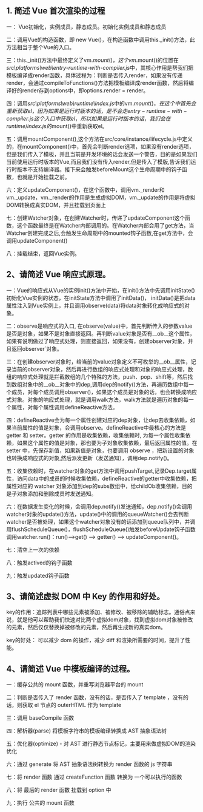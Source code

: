 ## 1. 简述 Vue 首次渲染的过程

一： Vue初始化，实例成员，静态成员。初始化实例成员和静态成员

二：调用Vue的构造函数，即 new Vue()，在构造函数中调用this._init()方法，此方法相当于整个Vue的入口。

三：this._init()方法中最终定义了vm.$mount()，这个vm.$mount()的位置在*src\platforms\web\entry-runtime-with-compiler.js*中，其核心作用是帮我们把模板编译成render函数，具体过程为：判断是否传入render，如果没有传递render，会通过compileToFunctions()方法把模板编译成render函数，然后将编译好的render存到options中，即options.render = render。

四：调用*src\platforms\web\runtime\index.js*中的vm.$mount()，在这个中首先会重新获取el，因为如果是运行时版本的话，是不会走entry-runtime-with-compiler.js这个入口中获取el，所以如果是运行时版本的话，我们会在runtime/index.js的$mount()中重新获取el。

五：调用mountComponent(),这个方法在src/core/instance/lifecycle.js中定义的，在mountComponent()中，首先会判断render选项，如果没有render选项，但是我们传入了模板，并且当前是开发环境的话会发送一个警告，目的是如果我们当前使用运行时版本的Vue,而且我们没有传入render,但是传入了模版,告诉我们运行时版本不支持编译器。接下来会触发beforeMount这个生命周期中的钩子函数，也就是开始挂载之前。

六：定义updateComponent()，在这个函数中，调用vm._render和vm._update，vm._render的作用是生成虚拟DOM，vm._update的作用是将虚拟DOM转换成真实DOM，并且挂载到页面上

七：创建Watcher对象，在创建Watcher时，传递了updateComponent这个函数，这个函数最终是在Watcher内部调用的。在Watcher内部会用了get方法，当Watcher创建完成之后,会触发生命周期中的mounted钩子函数,在get方法中，会调用updateComponent()

八：挂载结束，返回Vue实例。

## 2、请简述 Vue 响应式原理。

一：Vue的响应式从Vue的实例init()方法中开始，在init()方法中先调用initState()初始化Vue实例的状态，在initState方法中调用了initData()， initData()是把data属性注入到Vue实例上，并且调用observe(data)将data对象转化成响应式的对象。

二：observe是响应式的入口, 在observe(value)中，首先判断传入的参数value是否是对象，如果不是对象直接返回。再判断value对象是否有__ob__这个属性，如果有说明做过了响应式处理，则直接返回，如果没有，创建observer对象，并且返回observer`对象。

三：在创建observer对象时，给当前的value对象定义不可枚举的__ob__属性，记录当前的observer对象，然后再进行数组的响应式处理和对象的响应式处理，数组的响应式处理就是拦截数组的几个特殊的方法，push、pop、shift等，然后找到数组对象中的__ob__对象中的dep,调用dep的notify()方法，再遍历数组中每一个成员，对每个成员调用observer()，如果这个成员是对象的话，也会转换成响应式对象。对象的响应式处理，就是调用walk方法，walk方法就是遍历对象的每一个属性，对每个属性调用defineReactive方法。

四：defineReactive会为每一个属性创建对应的dep对象，让dep去收集依赖，如果当前属性的值是对象，会调用observe。defineReactive中最核心的方法是getter 和 setter。getter 的作用是收集依赖，收集依赖时, 为每一个属性收集依赖，如果这个属性的值是对象，那也要为子对象收集依赖，最后返回属性的值。在setter 中，先保存新值，如果新值是对象，也要调用 observe ，把新设置的对象也转换成响应式的对象,然后派发更新（发送通知），调用dep.notify()。

五：收集依赖时，在watcher对象的get方法中调用pushTarget,记录Dep.target属性，访问data中的成员的时候收集依赖，defineReactive的getter中收集依赖，把属性对应的 watcher 对象添加到dep的subs数组中，给childOb收集依赖，目的是子对象添加和删除成员时发送通知。

六：在数据发生变化的时候，会调用dep.notify()发送通知，dep.notify()会调用watcher对象的update()方法，update()中的调用的queueWatcher()会去判断watcher是否被处理，如果这个watcher对象没有的话添加到queue队列中，并调用flushScheduleQueue()，flushScheduleQueue()触发beforeUpdate钩子函数调用watcher.run()：run()-->get() --> getter() --> updateComponent()。

七：清空上一次的依赖

八：触发actived的钩子函数

九：触发updated钩子函数


## 3、请简述虚拟 DOM 中 Key 的作用和好处。

key的作用：追踪列表中哪些元素被添加、被修改、被移除的辅助标志。通俗点来说，就是他可以帮助我们快速对比两个虚拟dom对象，找到虚拟dom对象被修改的元素，然后仅仅替换掉被修改的元素，然后再生成新的真实dom。

key的好处： 可以减少 dom 的操作，减少 diff 和渲染所需要的时间，提升了性能。

## 4、请简述 Vue 中模板编译的过程。
一：缓存公共的 mount 函数，并重写浏览器平台的 mount

二：判断是否传入了 render 函数，没有的话，是否传入了 template ，没有的话，则获取 el 节点的 outerHTML 作为 template

三：调用 baseCompile 函数

四：解析器(parse) 将模板字符串的模板编译转换成 AST 抽象语法树

五：优化器(optimize) - 对 AST 进行静态节点标记，主要用来做虚拟DOM的渲染优化

六：通过 generate 将 AST 抽象语法树转换为 render 函数的 js 字符串

七：将 render 函数 通过 createFunction 函数 转换为 一个可以执行的函数

八：将 最后的 render 函数 挂载到 option 中

九：执行 公共的 mount 函数